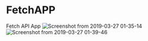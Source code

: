 # FetchAPP
Fetch API App 
![Screenshot from 2019-03-27 01-35-14](https://user-images.githubusercontent.com/31858286/55029678-aea1c380-5030-11e9-9882-e3e6d8a3d2c2.png)
![Screenshot from 2019-03-27 01-39-46](https://user-images.githubusercontent.com/31858286/55029941-53240580-5031-11e9-90f9-5f8e87109f2b.png)

